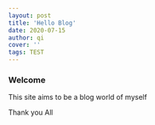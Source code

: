```yaml
---
layout: post
title: 'Hello Blog'
date: 2020-07-15
author: qi
cover: ''
tags: TEST
---
```


### Welcome

This site aims to be a blog world of myself

Thank you All
